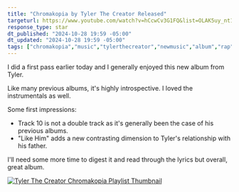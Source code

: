 ```yaml
---
title: "Chromakopia by Tyler The Creator Released"
targeturl: https://www.youtube.com/watch?v=hCcwCv3G1FQ&list=OLAK5uy_nt1Nw4wT6I7VlzNknxTiIz3hfED0ttO8Q
response_type: star
dt_published: "2024-10-28 19:59 -05:00"
dt_updated: "2024-10-28 19:59 -05:00"
tags: ["chromakopia","music","tylerthecreator","newmusic","album","rap","hiphop"]
---
```


I did a first pass earlier today and I generally enjoyed this new album from Tyler. 

Like many previous albums, it's highly introspective. I loved the instrumentals as well.

Some first impressions:

- Track 10 is not a double track as it's generally been the case of his previous albums.
- "Like Him" adds a new contrasting dimension to Tyler's relationship with his father.

I'll need some more time to digest it and read through the lyrics but overall, great album.

[![Tyler The Creator Chromakopia Playlist Thumbnail](http://img.youtube.com/vi/hCcwCv3G1FQ/0.jpg)](https://www.youtube.com/watch?v=hCcwCv3G1FQ&list=OLAK5uy_nt1Nw4wT6I7VlzNknxTiIz3hfED0ttO8Q "Tyler The Creator Chromakopia Playlist Thumbnail")

